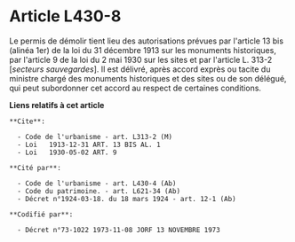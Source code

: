 # Article L430-8

Le permis de démolir tient lieu des autorisations prévues par l'article 13 bis (alinéa 1er) de la loi du 31 décembre 1913 sur
les monuments historiques, par l'article 9 de la loi du 2 mai 1930 sur les sites et par l'article L. 313-2 [*secteurs
sauvegardes*]. Il est délivré, après accord exprès ou tacite du ministre chargé des monuments historiques et des sites ou de
son délégué, qui peut subordonner cet accord au respect de certaines conditions.

**Liens relatifs à cet article**

	**Cite**:

	  - Code de l'urbanisme - art. L313-2 (M)
	  - Loi   1913-12-31 ART. 13 BIS AL. 1
	  - Loi   1930-05-02 ART. 9

	**Cité par**:

	  - Code de l'urbanisme - art. L430-4 (Ab)
	  - Code du patrimoine. - art. L621-34 (Ab)
	  - Décret n°1924-03-18. du 18 mars 1924 - art. 12-1 (Ab)

	**Codifié par**:

	  - Décret n°73-1022 1973-11-08 JORF 13 NOVEMBRE 1973
